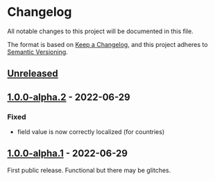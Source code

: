 # Changelog
All notable changes to this project will be documented in this file.

The format is based on [Keep a Changelog](https://keepachangelog.com/en/1.0.0/),
and this project adheres to [Semantic Versioning](https://semver.org/spec/v2.0.0.html).

## [Unreleased]


## [1.0.0-alpha.2] - 2022-06-29
### Fixed
  - field value is now correctly localized (for countries)


## [1.0.0-alpha.1] - 2022-06-29
First public release. Functional but there may be glitches.


[Unreleased]: https://github.com/la-haute-societe/craft-locale-picker/compare/1.0.0-alpha.1...HEAD
[1.0.0-alpha.2]: https://github.com/la-haute-societe/craft-locale-picker/compare/1.0.0-alpha.1...1.0.0-alpha.2
[1.0.0-alpha.1]: https://github.com/la-haute-societe/craft-locale-picker/releases/tag/1.0.0-alpha.1
